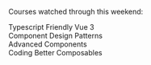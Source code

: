 Courses watched through this weekend:

Typescript Friendly Vue 3\
Component Design Patterns\
Advanced Components\
Coding Better Composables